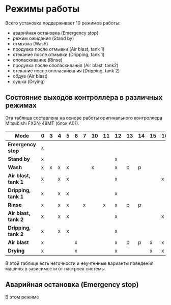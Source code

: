 # Режимы работы

Всего установка поддерживает 10 режимов работы:  
* аварийная остановка (Emergency stop)
* режим ожидания (Stand by)
* отмывка (Wash)
* продувка после отмывки (Air blast, tank 1)
* стекание после отмывки (Dripping, tank 1)
* ополаскивание (Rinse)
* продувка после ополаскивания (Air blast, tank2)
* стекание после ополаскивания (Dripping, tank 2)
* обдув (Air blast)
* сушка (Drying)


## Состояние выходов контроллера в различных режимах

Эта таблица составлена на основе работы оригинального контроллера Mitsubishi FX2N-48MT (блок A01).

|Mode                   | 0| 3| 4| 5| 6| 7|10|11|12|13|14|15|16|17|20|21|22|23|24|25|26|
|-                      | -| -| -| -| -| -| -| -| -| -| -| -| -| -| -| -| -| -| -| -| -|
|**Emergency stop**     | x|  |  |  |  |  |  |  |  |  |  |  |  |  |  | x| x|  |  | x| x|
|**Stand by**           | x|  |  |  |  |  |  |  | x|  |  |  |  |  |  | x| x|  | x| x| x|
|**Wash**               | x| x| x| x|  |  | x|  | x| p| p|  |  | x| x|  |  |  | x| x| x|
|**Air blast, tank 1**  | x|  | x| x|  |  |  |  | x|  |  |  | x| x| x|  | x| x| x| x| x|
|**Dripping, tank 1**   | x|  | x| x|  |  |  |  | x|  |  |  |  | x| x|  | x|  | x| x| x|
|**Rinse**              | x|  | x| x|  | x|  | x| x| p| p|  |  | x|  | x|  |  | x| x| x|
|**Air blast, tank 2**  | x|  | x| x|  |  |  |  | x|  |  |  | x| x|  | x| x| x| x| x| x|
|**Dripping, tank 2**   | x|  | x| x|  |  |  |  | x|  |  |  |  | x|  | x| x|  | x| x| x|
|**Air blast**          | x|  |  |  | x|  |  |  | x| p| p| x| x| x|  | x| x| x| x| x| x|
|**Drying**             | x|  |  |  | x|  |  |  | x|  |  | x| x| x|  | x| x|  | x| x| x|

В этой таблице есть неточности и неучтенные варианты поведения машины в зависимости от настроек системы.

## Aварийная остановка (Emergency stop)

В этом режиме 
